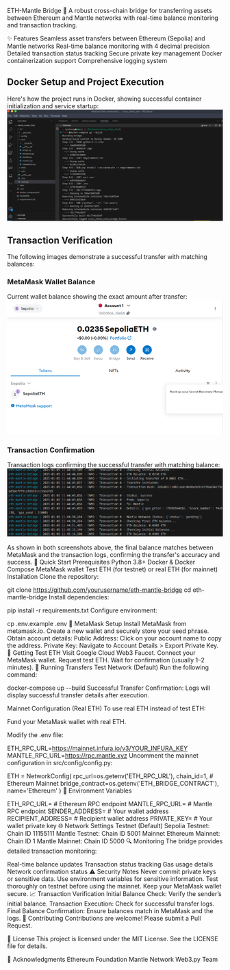 ETH-Mantle Bridge 🌉
A robust cross-chain bridge for transferring assets between Ethereum and Mantle networks with real-time balance monitoring and transaction tracking.



✨ Features
Seamless asset transfers between Ethereum (Sepolia) and Mantle networks
Real-time balance monitoring with 4 decimal precision
Detailed transaction status tracking
Secure private key management
Docker containerization support
Comprehensive logging system



## Docker Setup and Project Execution
Here's how the project runs in Docker, showing successful container initialization and service startup:
![Docker Setup](https://github.com/LavanyaArchish9/eth-mantle-bridge/raw/master/docs/images/docker%20setup.png)
## Transaction Verification
The following images demonstrate a successful transfer with matching balances:

### MetaMask Wallet Balance
Current wallet balance showing the exact amount after transfer:
![MetaMask Balance](https://github.com/LavanyaArchish9/eth-mantle-bridge/raw/master/docs/images/metamask2.png)
### Transaction Confirmation
Transaction logs confirming the successful transfer with matching balance:
![Successful Transaction](https://github.com/LavanyaArchish9/eth-mantle-bridge/raw/master/docs/images/succssful%20transcation2.png)

As shown in both screenshots above, the final balance matches between MetaMask and the transaction logs, confirming the transfer's accuracy and success.
🚀 Quick Start
Prerequisites
Python 3.8+
Docker & Docker Compose
MetaMask wallet
Test ETH (for testnet) or real ETH (for mainnet)
Installation
Clone the repository:

git clone https://github.com/yourusername/eth-mantle-bridge
cd eth-mantle-bridge
Install dependencies:


pip install -r requirements.txt
Configure environment:


cp .env.example .env
🔐 MetaMask Setup
Install MetaMask from metamask.io.
Create a new wallet and securely store your seed phrase.
Obtain account details:
Public Address: Click on your account name to copy the address.
Private Key: Navigate to Account Details > Export Private Key.
💎 Getting Test ETH
Visit Google Cloud Web3 Faucet.
Connect your MetaMask wallet.
Request test ETH.
Wait for confirmation (usually 1–2 minutes).
🔄 Running Transfers
Test Network (Default)
Run the following command:


docker-compose up --build
Successful Transfer Confirmation:
Logs will display successful transfer details after execution.

Mainnet Configuration (Real ETH)
To use real ETH instead of test ETH:

Fund your MetaMask wallet with real ETH.

Modify the .env file:


ETH_RPC_URL=https://mainnet.infura.io/v3/YOUR_INFURA_KEY
MANTLE_RPC_URL=https://rpc.mantle.xyz
Uncomment the mainnet configuration in src/config/config.py:


ETH = NetworkConfig(
    rpc_url=os.getenv('ETH_RPC_URL'),
    chain_id=1,  # Ethereum Mainnet
    bridge_contract=os.getenv('ETH_BRIDGE_CONTRACT'),
    name='Ethereum'
)
📂 Environment Variables


ETH_RPC_URL=            # Ethereum RPC endpoint
MANTLE_RPC_URL=         # Mantle RPC endpoint
SENDER_ADDRESS=         # Your wallet address
RECIPIENT_ADDRESS=      # Recipient wallet address
PRIVATE_KEY=            # Your wallet private key
🌐 Network Settings
Testnet (Default)
Sepolia Testnet: Chain ID 11155111
Mantle Testnet: Chain ID 5001
Mainnet
Ethereum Mainnet: Chain ID 1
Mantle Mainnet: Chain ID 5000
🔍 Monitoring
The bridge provides detailed transaction monitoring:

Real-time balance updates
Transaction status tracking
Gas usage details
Network confirmation status
⚠️ Security Notes
Never commit private keys or sensitive data.
Use environment variables for sensitive information.
Test thoroughly on testnet before using the mainnet.
Keep your MetaMask wallet secure.
📈 Transaction Verification
Initial Balance Check: Verify the sender’s initial balance.
Transaction Execution: Check for successful transfer logs.
Final Balance Confirmation: Ensure balances match in MetaMask and the logs.
🤝 Contributing
Contributions are welcome! Please submit a Pull Request.

📄 License
This project is licensed under the MIT License. See the LICENSE file for details.

🙏 Acknowledgments
Ethereum Foundation
Mantle Network
Web3.py Team
